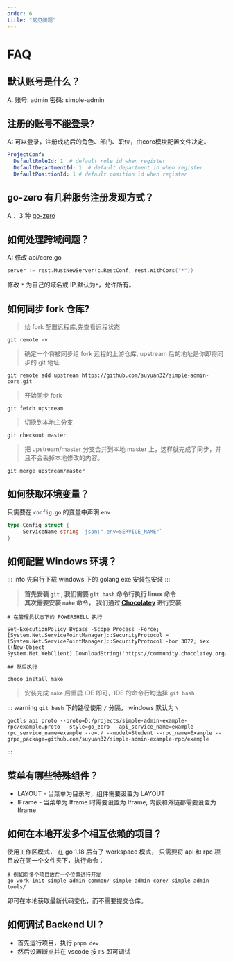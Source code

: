 ```yaml
---
order: 6
title: "常见问题"
---
```


# FAQ

## 默认账号是什么？

A: 账号: admin 密码: simple-admin

## 注册的账号不能登录?

A: 可以登录，注册成功后的角色、部门、职位，由core模块配置文件决定。
```yaml
ProjectConf:
  DefaultRoleId: 1  # default role id when register
  DefaultDepartmentId: 1  # default department id when register
  DefaultPositionId: 1 # default position id when register
```

## go-zero 有几种服务注册发现方式？

A： 3 种 [go-zero](https://mp.weixin.qq.com/s/-WaWJaM_ePEQOf7ExNJe7w)

## 如何处理跨域问题？

A: 修改 api/core.go

```go
server := rest.MustNewServer(c.RestConf, rest.WithCors("*"))
```

修改 `*` 为自己的域名或 IP,默认为`*`，允许所有。

## 如何同步 fork 仓库?

> 给 fork 配置远程库,先查看远程状态

```shell
git remote -v
```

> 确定一个将被同步给 fork 远程的上游仓库, upstream 后的地址是你即将同步的 git 地址

```shell
git remote add upstream https://github.com/suyuan32/simple-admin-core.git
```

> 开始同步 fork

```shell
git fetch upstream
```

> 切换到本地主分支

```shell
git checkout master
```

> 把 upstream/master 分支合并到本地 master 上，这样就完成了同步，并且不会丢掉本地修改的内容。

```shell
git merge upstream/master
```

## 如何获取环境变量？

只需要在 `config.go` 的变量中声明 `env`

```go
type Config struct {
     ServiceName string `json:",env=SERVICE_NAME"`
}
```

## 如何配置 Windows 环境？

::: info
先自行下载 windows 下的 golang exe 安装包安装
:::

> **首先安装 `git` , 我们需要 `git bash` 命令行执行 linux 命令** \
> **其次需要安装 `make` 命令， 我们通过 [Chocolatey](https://chocolatey.org/install#individual) 进行安装**

```shell
# 在管理员状态下的 POWERSHELL 执行

Set-ExecutionPolicy Bypass -Scope Process -Force; [System.Net.ServicePointManager]::SecurityProtocol = [System.Net.ServicePointManager]::SecurityProtocol -bor 3072; iex ((New-Object System.Net.WebClient).DownloadString('https://community.chocolatey.org/install.ps1'))

## 然后执行

choco install make
```

> 安装完成 `make` 后重启 IDE 即可，IDE 的命令行均选择 `git bash`

::: warning
`git bash` 下的路径使用 `/` 分隔， windows 默认为 `\`

```shell
goctls api proto --proto=D:/projects/simple-admin-example-rpc/example.proto --style=go_zero --api_service_name=example --rpc_service_name=example --o=./ --model=Student --rpc_name=Example --grpc_package=github.com/suyuan32/simple-admin-example-rpc/example
```

:::

## 菜单有哪些特殊组件？

- LAYOUT - 当菜单为目录时，组件需要设置为 LAYOUT
- IFrame - 当菜单为 Iframe 时需要设置为 Iframe, 内嵌和外链都需要设置为 Iframe

## 如何在本地开发多个相互依赖的项目？

使用工作区模式， 在 go 1.18 后有了 workspace 模式， 只需要将 api 和 rpc 项目放在同一个文件夹下，执行命令：

```shell
# 例如将多个项目放在一个位置进行开发
go work init simple-admin-common/ simple-admin-core/ simple-admin-tools/
```

即可在本地获取最新代码变化，而不需要提交仓库。

## 如何调试 Backend UI ?

- 首先运行项目，执行 `pnpm dev`
- 然后设置断点并在 vscode 按 `F5` 即可调试
